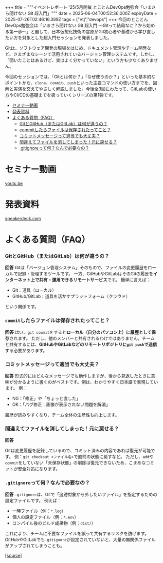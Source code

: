 +++
title = """イベントレポート '25/5月開催 とことんDevOps勉強会「いまさら聞けない Git 超入門」"""
date = 2025-06-04T00:52:36.000Z
expiryDate = 2025-07-26T02:46:16.389Z
tags = ["vtj","devops"]
+++
今回のとことんDevOps勉強会は「いまさら聞けない Git 超入門 〜Gitって結局なに？から始める第一歩〜」と題して、日本仮想化技術の宮原がGit初心者や基礎から学び直したい方を対象とした超入門セッションを発表しました。

Gitは、ソフトウェア開発の現場をはじめ、ドキュメント管理やチーム開発など、さまざまなシーンで活用されているバージョン管理システムです。しかし、「聞いたことはあるけど、実はよく分かっていない」という方も少なくありません。

今回のセッションでは、「Gitとは何か？」「なぜ使うのか？」といった基本的なポイントから、`clone`、`commit`、`push`といった主要コマンドの使い方までを、図解と実演を交えてやさしく解説しました。今後全3回にわたって、GitLabの使い方やCI/CDの基礎までを扱っていくシリーズの第1弾です。

*   [セミナー動画](#セミナー動画)
*   [発表資料](#発表資料)
*   [よくある質問（FAQ）](#よくある質問FAQ)
    *   [GitとGitHub（またはGitLab）は何が違うの？](#GitとGitHubまたはGitLabは何が違うの)
    *   [commitしたらファイルは保存されたってこと？](#commitしたらファイルは保存されたってこと)
    *   [コミットメッセージって適当でも大丈夫？](#コミットメッセージって適当でも大丈夫)
    *   [間違えてファイルを消してしまった！元に戻せる？](#間違えてファイルを消してしまった元に戻せる)
    *   [.gitignoreって何？なんで必要なの？](#gitignoreって何なんで必要なの)

セミナー動画
======

[youtu.be](https://youtu.be/A1NhmCWI2Go)

発表資料
====

[speakerdeck.com](https://speakerdeck.com/devops_vtj/imasarawen-kenai-git-chao-ru-men-gittutejie-ju-nani-karashi-merudi-bu)

よくある質問（FAQ）
===========

### GitとGitHub（またはGitLab）は何が違うの？

**回答** Gitは「バージョン管理システム」そのもので、ファイルの変更履歴をローカルで記録・管理するツールです。 一方、GitHubやGitLabはそのGitの履歴を**インターネット上で共有・運用できるリモートサービス**です。 簡単に言えば：

*   Git：道具（ローカル）
*   GitHub/GitLab：道具を活かすプラットフォーム（クラウド）

という関係です。

### `commit`したらファイルは保存されたってこと？

**回答** はい、`git commit`をすると**ローカル（自分のパソコン上）に履歴として保存**されます。 ただし、他のメンバーと共有されるわけではありません。チームと共有するには、**GitHubやGitLabなどのリモートリポジトリに`git push`で送信**する必要があります。

### コミットメッセージって適当でも大丈夫？

**回答** 形式的にはどんなメッセージでも動作しますが、後から見返したときに意味が分かるように書くのがベストです。例は、わかりやすく日本語で表現しています。 例：

*   NG：「修正」や「ちょっと直した」
*   OK：「バグ修正：画像が表示されない問題を解消」

履歴が読みやすくなり、チーム全体の生産性も向上します。

### 間違えてファイルを消してしまった！元に戻せる？

**回答**

Gitは変更履歴を記録しているので、コミット済みの内容であれば復元が可能です。 例：`git checkout <ファイル名>`で直前の状態に戻すなど。 ただし、`add`や`commit`をしていない「未保存状態」の削除は復元できないため、こまめなコミットが安全対策になります。

### `.gitignore`って何？なんで必要なの？

**回答** `.gitignore`は、Gitで「追跡対象から外したいファイル」を指定するための設定ファイルです。 例えば：

*   一時ファイル（例：`*.log`）
*   個人の設定ファイル（例：`*.env`）
*   コンパイル後のビルド成果物（例：`dist/`）

これにより、チームに不要なファイルを誤って共有するリスクを防げます。GitHubやGitLabでも`.gitignore`が設定されていないと、大量の無関係ファイルがアップされてしまうことも。

[[source]](https://devops-blog.virtualtech.jp/entry/20250604/1748998356)
